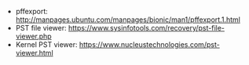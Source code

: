 * pffexport: http://manpages.ubuntu.com/manpages/bionic/man1/pffexport.1.html
* PST file viewer: https://www.sysinfotools.com/recovery/pst-file-viewer.php
* Kernel PST viewer: https://www.nucleustechnologies.com/pst-viewer.html
